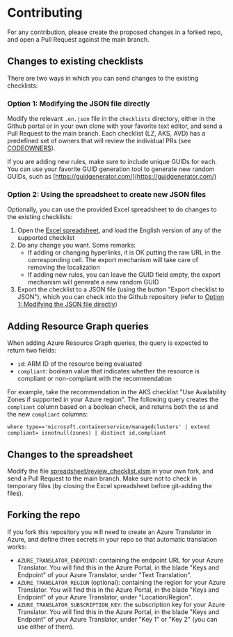 # Contributing

For any contribution, please create the proposed changes in a forked repo, and open a Pull Request against the main branch.

## Changes to existing checklists

There are two ways in which you can send changes to the existing checklists:

### Option 1: Modifying the JSON file directly

Modify the relevant `.en.json` file in the `checklists` directory, either in the Github portal or in your own clone with your favorite text editor, and send a Pull Request to the main branch. Each checklist (LZ, AKS, AVD) has a predefined set of owners that will review the individual PRs (see [CODEOWNERS](./CODEOWNERS)).

If you are adding new rules, make sure to include unique GUIDs for each. You can use your favorite GUID generation tool to generate new random GUIDs, such as [https://guidgenerator.com/](https://guidgenerator.com/)

### Option 2: Using the spreadsheet to create new JSON files

Optionally, you can use the provided Excel spreadsheet to do changes to the existing checklists:

1. Open the [Excel spreadsheet](./spreadsheet/review_checklist.xlsm), and load the English version of any of the supported checklist
1. Do any change you want. Some remarks:
    - If adding or changing hyperlinks, it is OK putting the raw URL in the corresponding cell. The export mechanism will take care of removing the localization
    - If adding new rules, you can leave the GUID field empty, the export mechanism will generate a new random GUID
1. Export the checklist to a JSON file (using the button "Export checklist to JSON"), which you can check into the Github repository (refer to [Option 1: Modifying the JSON file directly](#option-1-modifying-the-jSON-file-directly))

## Adding Resource Graph queries

When adding Azure Resource Graph queries, the query is expected to return two fields:

* `id`: ARM ID of the resource being evaluated
* `compliant`: boolean value that indicates whether the resource is compliant or non-compliant with the recommendation

For example, take the recommendation in the AKS checklist "Use Availability Zones if supported in your Azure region". The following query creates the `compliant` column based on a boolean check, and returns both the `id` and the new `compliant` columns:

```
where type=='microsoft.containerservice/managedclusters' | extend compliant= isnotnull(zones) | distinct id,compliant
```

## Changes to the spreadsheet

Modify the file [spreadsheet/review_checklist.xlsm](./spreadsheet/review_checklist.xlsm) in your own fork, and send a Pull Request to the main branch. Make sure not to check in temporary files (by closing the Excel spreadsheet before git-adding the files).

## Forking the repo

If you fork this repository you will need to create an Azure Translator in Azure, and define three secrets in your repo so that automatic translation works:

- `AZURE_TRANSLATOR_ENDPOINT`: containing the endpoint URL for your Azure Translator. You will find this in the Azure Portal, in the blade "Keys and Endpoint" of your Azure Translator, under "Text Translation".
- `AZURE_TRANSLATOR_REGION` (optional): containing the region for your Azure Translator. You will find this in the Azure Portal, in the blade "Keys and Endpoint" of your Azure Translator, under "Location/Region".
- `AZURE_TRANSLATOR_SUBSCRIPTION_KEY`: the subscription key for your Azure Translator. You will find this in the Azure Portal, in the blade "Keys and Endpoint" of your Azure Translator, under "Key 1" or "Key 2" (you can use either of them).
